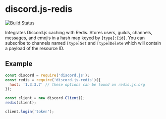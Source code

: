 # discord.js-redis

[![Build Status](https://travis-ci.org/some-plebs/discord.js-redis.svg?branch=master)](https://travis-ci.org/some-plebs/discord.js-redis)

Integrates Discord.js caching with Redis.  Stores users, guilds, channels, messages, and emojis in a hash map keyed by `[type]:[id]`.  You can subscribe to channels named `[type]Set` and `[type]Delete` which will contain a payload of the resource ID.

## Example
```js
const discord = require('discord.js');
const redis = require('discord.js-redis')({
  host: '1.3.3.7' // these options can be found on redis.js.org
});

const client = new discord.Client();
redis(client);

client.login('token');
```

